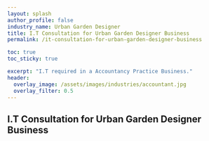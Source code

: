 ```yaml
---
layout: splash 
author_profile: false 
industry_name: Urban Garden Designer
title: I.T Consultation for Urban Garden Designer Business
permalink: /it-consultation-for-urban-garden-designer-business

toc: true
toc_sticky: true

excerpt: "I.T required in a Accountancy Practice Business."
header:
  overlay_image: /assets/images/industries/accountant.jpg
  overlay_filter: 0.5 
---
```


## I.T Consultation for Urban Garden Designer Business